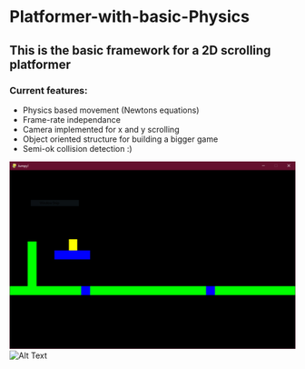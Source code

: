 ﻿# Platformer-with-basic-Physics

## This is the basic framework for a 2D scrolling platformer

### Current features:

<ul>
    <li> Physics based movement (Newtons equations)
    <li> Frame-rate independance
    <li> Camera implemented for x and y scrolling
    <li> Object oriented structure for building a bigger game
    <li> Semi-ok collision detection :)
</ul>

![alt text](https://github.com/treencd/Platformer-with-basic-Physics/blob/main/screen.PNG?raw=true)
![Alt Text](https://media.giphy.com/media/vFKqnCdLPNOKc/giphy.gif)
